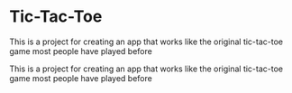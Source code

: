 # Tic-Tac-Toe

This is a project for creating an app that works like the original tic-tac-toe game most people have played before
 
This is a project for creating an app that works like the original tic-tac-toe game most people have played before
